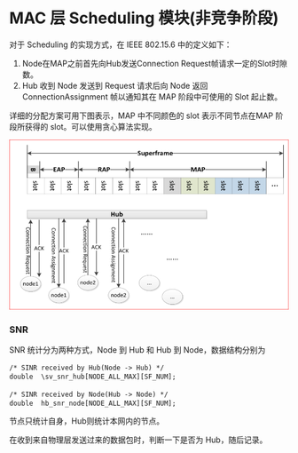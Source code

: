 # MAC 层 Scheduling 模块(非竞争阶段)

对于 Scheduling 的实现方式，在 IEEE 802.15.6 中的定义如下：

1. Node在MAP之前首先向Hub发送Connection Request帧请求一定的Slot时隙数。
2. Hub 收到 Node 发送到 Request 请求后向 Node 返回 ConnectionAssignment 帧以通知其在 MAP 阶段中可使用的 Slot 起止数。

详细的分配方案可用下图表示，MAP 中不同颜色的 slot 表示不同节点在MAP 阶段所获得的 slot。可以使用贪心算法实现。

![MAC Scheduling](./images/mac_scheduling.png)

### SNR

SNR 统计分为两种方式，Node 到 Hub 和 Hub 到 Node，数据结构分别为

```
/* SINR received by Hub(Node -> Hub) */
double	\sv_snr_hub[NODE_ALL_MAX][SF_NUM];

/* SINR received by Node(Hub -> Node) */
double	hb_snr_node[NODE_ALL_MAX][SF_NUM];
```

节点只统计自身，Hub则统计本网内的节点。

在收到来自物理层发送过来的数据包时，判断一下是否为 Hub，随后记录。